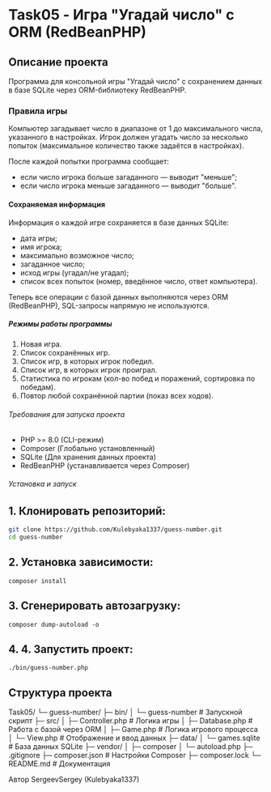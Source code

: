 # Task05 - Игра "Угадай число" с ORM (RedBeanPHP)

## Описание проекта
Программа для консольной игры "Угадай число" с сохранением данных в базе SQLite через ORM-библиотеку RedBeanPHP.

### Правила игры

Компьютер загадывает число в диапазоне от 1 до максимального числа, указанного в настройках.
Игрок должен угадать число за несколько попыток (максимальное количество также задаётся в настройках).

После каждой попытки программа сообщает:
* если число игрока больше загаданного — выводит "меньше";
* если число игрока меньше загаданного — выводит "больше".

#### Сохраняемая информация

Информация о каждой игре сохраняется в базе данных SQLite:
* дата игры;
* имя игрока;
* максимально возможное число;
* загаданное число;
* исход игры (угадал/не угадал);
* список всех попыток (номер, введённое число, ответ компьютера).

Теперь все операции с базой данных выполняются через ORM (RedBeanPHP), SQL-запросы напрямую не используются.

##### Режимы работы программы
1. Новая игра.
2. Список сохранённых игр.
3. Список игр, в которых игрок победил.
4. Список игр, в которых игрок проиграл.
5. Статистика по игрокам (кол-во побед и поражений, сортировка по победам).
6. Повтор любой сохранённой партии (показ всех ходов).

###### Требования для запуска проекта
* PHP >= 8.0 (CLI-режим)
* Composer (Глобально установленный)
* SQLite (Для хранения данных проекта)
* RedBeanPHP (устанавливается через Composer)

###### Установка и запуск

## 1. Клонировать репозиторий:
```bash
git clone https://github.com/Kulebyaka1337/guess-number.git
cd guess-number
```
## 2. Установка зависимости:
`composer install`
## 3. Сгенерировать автозагрузку:
`composer dump-autoload -o`
## 4. 4. Запустить проект:
`./bin/guess-number.php`

## Структура проекта

Task05/
└─ guess-number/
├─ bin/
│ └─ guess-number # Запускной скрипт
├─ src/
│ ├─ Controller.php # Логика игры
│ ├─ Database.php # Работа с базой через ORM
│ ├─ Game.php # Логика игрового процесса
│ └─ View.php # Отображение и ввод данных
├─ data/
│ └─ games.sqlite # База данных SQLite
├─ vendor/
│ ├─ composer
│ └─ autoload.php
├─ .gitignore
├─ composer.json # Настройки Composer
├─ composer.lock
└─ README.md # Документация

Автор
SergeevSergey (Kulebyaka1337)